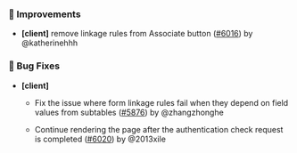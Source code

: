 ### 🚀 Improvements

- **[client]** remove linkage rules from Associate button ([#6016](https://github.com/nocobase/nocobase/pull/6016)) by @katherinehhh

### 🐛 Bug Fixes

- **[client]**
  - Fix the issue where form linkage rules fail when they depend on field values from subtables ([#5876](https://github.com/nocobase/nocobase/pull/5876)) by @zhangzhonghe

  - Continue rendering the page after the authentication check request is completed ([#6020](https://github.com/nocobase/nocobase/pull/6020)) by @2013xile

